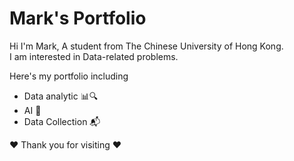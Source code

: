 # Mark's Portfolio

Hi I'm Mark, A student from The Chinese University of Hong Kong.  
I am interested in Data-related problems.

Here's my portfolio including
- Data analytic :bar_chart::mag:  
- AI :robot:  
- Data Collection 📬
  
:heart: Thank you for visiting :heart:


